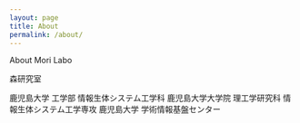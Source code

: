 ```yaml
---
layout: page
title: About
permalink: /about/
---
```


About Mori Labo

森研究室

鹿児島大学 工学部 情報生体システム工学科
鹿児島大学大学院 理工学研究科 情報生体システム工学専攻
鹿児島大学 学術情報基盤センター

